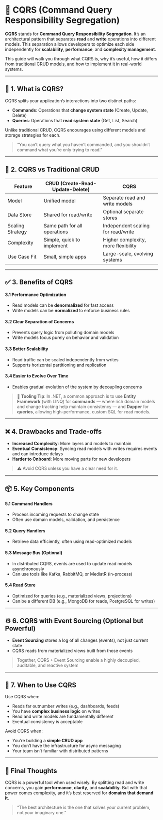# 🔄 CQRS (Command Query Responsibility Segregation)

**CQRS** stands for **Command Query Responsibility Segregation**. It’s an architectural pattern that separates **read** and **write** operations into different models. This separation allows developers to optimize each side independently for **scalability**, **performance**, and **complexity management**.

This guide will walk you through what CQRS is, why it’s useful, how it differs from traditional CRUD models, and how to implement it in real-world systems.

---

## 🧠 1. What is CQRS?

CQRS splits your application’s interactions into two distinct paths:

* **Commands**: Operations that **change system state** (Create, Update, Delete)
* **Queries**: Operations that **read system state** (Get, List, Search)

Unlike traditional CRUD, CQRS encourages using different models and storage strategies for each.

> “You can’t query what you haven’t commanded, and you shouldn’t command what you’re only trying to read.”

---

## 🧩 2. CQRS vs Traditional CRUD

| Feature          | CRUD (Create-Read-Update-Delete) | CQRS                                |
| ---------------- | -------------------------------- | ----------------------------------- |
| Model            | Unified model                    | Separate read and write models      |
| Data Store       | Shared for read/write            | Optional separate stores            |
| Scaling Strategy | Same path for all operations     | Independent scaling for read/write  |
| Complexity       | Simple, quick to implement       | Higher complexity, more flexibility |
| Use Case Fit     | Small, simple apps               | Large-scale, evolving systems       |

---

## ✅ 3. Benefits of CQRS

#### 3.1 Performance Optimization

* Read models can be **denormalized** for fast access
* Write models can be **normalized** to enforce business rules

#### 3.2 Clear Separation of Concerns

* Prevents query logic from polluting domain models
* Write models focus purely on behavior and validation

#### 3.3 Better Scalability

* Read traffic can be scaled independently from writes
* Supports horizontal partitioning and replication

#### 3.4 Easier to Evolve Over Time

* Enables gradual evolution of the system by decoupling concerns

> 🔄 **Tooling Tip**: In .NET, a common approach is to use **Entity Framework** (with LINQ) for **commands** — where rich domain models and change tracking help maintain consistency — and **Dapper** for **queries**, allowing high-performance, custom SQL for read models.

---

## ❌ 4. Drawbacks and Trade-offs

* **Increased Complexity**: More layers and models to maintain
* **Eventual Consistency**: Syncing read models with writes requires events and can introduce delays
* **Harder to Onboard**: More moving parts for new developers

> ⚠️ Avoid CQRS unless you have a clear need for it.

---

## 📦 5. Key Components

#### 5.1 Command Handlers

* Process incoming requests to change state
* Often use domain models, validation, and persistence

#### 5.2 Query Handlers

* Retrieve data efficiently, often using read-optimized models

#### 5.3 Message Bus (Optional)

* In distributed CQRS, events are used to update read models asynchronously
* Can use tools like Kafka, RabbitMQ, or MediatR (in-process)

#### 5.4 Read Store

* Optimized for queries (e.g., materialized views, projections)
* Can be a different DB (e.g., MongoDB for reads, PostgreSQL for writes)

---

## ⚙️ 6. CQRS with Event Sourcing (Optional but Powerful)

* **Event Sourcing** stores a log of all changes (events), not just current state
* CQRS reads from materialized views built from those events

> Together, CQRS + Event Sourcing enable a highly decoupled, auditable, and reactive system

---

## 🚀 7. When to Use CQRS

Use CQRS when:

* Reads far outnumber writes (e.g., dashboards, feeds)
* You have **complex business logic** on writes
* Read and write models are fundamentally different
* Eventual consistency is acceptable

Avoid CQRS when:

* You’re building a **simple CRUD app**
* You don’t have the infrastructure for async messaging
* Your team isn’t familiar with distributed patterns

---

## 🧠 Final Thoughts

CQRS is a powerful tool when used wisely. By splitting read and write concerns, you gain **performance**, **clarity**, and **scalability**. But with that power comes complexity, and it’s best reserved for **domains that demand it**.

> “The best architecture is the one that solves your current problem, not your imaginary one.”

